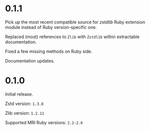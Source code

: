 # 0.1.1

Pick up the most recent compatible source for _zstdlib_ Ruby extension module instead of Ruby version-specific one.

Replaced (most) references to `Zlib` with `Zstdlib` within extractable documentation.

Fixed a few missing methods on Ruby side.

Documentation updates.

# 0.1.0

Initial release.

Zstd version: `1.3.8`

Zlib version: `1.2.11`

Supported MRI Ruby versions: `2.2-2.6`